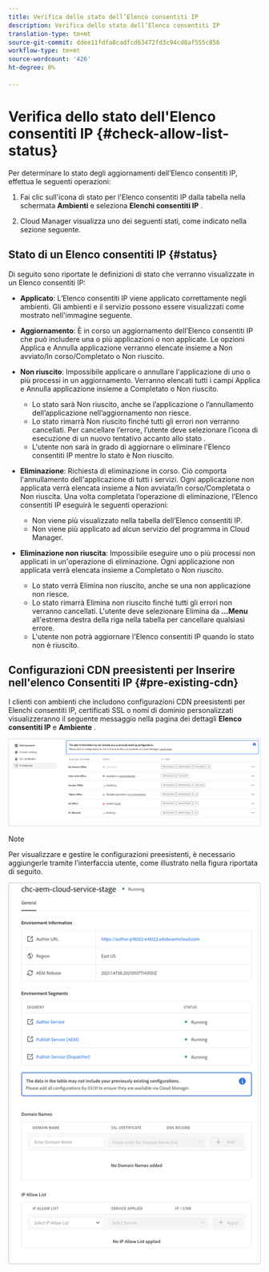 ```yaml
---
title: Verifica dello stato dell’Elenco consentiti IP
description: Verifica dello stato dell’Elenco consentiti IP
translation-type: tm+mt
source-git-commit: ddee11fdfa8cadfcd63472fd3c94cd8af555c856
workflow-type: tm+mt
source-wordcount: '426'
ht-degree: 0%

---
```



# Verifica dello stato dell&#39;Elenco consentiti IP {#check-allow-list-status}

Per determinare lo stato degli aggiornamenti dell’Elenco consentiti IP, effettua le seguenti operazioni:

1. Fai clic sull&#39;icona di stato per l&#39;Elenco consentiti IP dalla tabella nella schermata **Ambienti** e seleziona **Elenchi consentiti IP** .

1. Cloud Manager visualizza uno dei seguenti stati, come indicato nella sezione seguente.

## Stato di un Elenco consentiti IP {#status}

Di seguito sono riportate le definizioni di stato che verranno visualizzate in un Elenco consentiti IP:

* **Applicato**: L’Elenco consentiti IP viene applicato correttamente negli ambienti.  Gli ambienti e il servizio possono essere visualizzati come mostrato nell&#39;immagine seguente.

* **Aggiornamento**: È in corso un aggiornamento dell’Elenco consentiti IP che può includere una o più applicazioni o non applicate. Le opzioni Applica e Annulla applicazione verranno elencate insieme a Non avviato/In corso/Completato o Non riuscito.

* **Non riuscito**: Impossibile applicare o annullare l&#39;applicazione di uno o più processi in un aggiornamento. Verranno elencati tutti i campi Applica e Annulla applicazione insieme a Completato o Non riuscito.
   * Lo stato sarà Non riuscito, anche se l’applicazione o l’annullamento dell’applicazione nell’aggiornamento non riesce.
   * Lo stato rimarrà Non riuscito finché tutti gli errori non verranno cancellati. Per cancellare l’errore, l’utente deve selezionare l’icona di esecuzione di un nuovo tentativo accanto allo stato .
   * L&#39;utente non sarà in grado di aggiornare o eliminare l&#39;Elenco consentiti IP mentre lo stato è Non riuscito.

* **Eliminazione**: Richiesta di eliminazione in corso. Ciò comporta l&#39;annullamento dell&#39;applicazione di tutti i servizi. Ogni applicazione non applicata verrà elencata insieme a Non avviata/In corso/Completata o Non riuscita.
Una volta completata l’operazione di eliminazione, l’Elenco consentiti IP eseguirà le seguenti operazioni:
   * Non viene più visualizzato nella tabella dell’Elenco consentiti IP.
   * Non viene più applicato ad alcun servizio del programma in Cloud Manager.

* **Eliminazione non riuscita**: Impossibile eseguire uno o più processi non applicati in un&#39;operazione di eliminazione. Ogni applicazione non applicata verrà elencata insieme a Completato o Non riuscito.

   * Lo stato verrà Elimina non riuscito, anche se una non applicazione non riesce.
   * Lo stato rimarrà Elimina non riuscito finché tutti gli errori non verranno cancellati. L&#39;utente deve selezionare Elimina da **...Menu** all&#39;estrema destra della riga nella tabella per cancellare qualsiasi errore.
   * L&#39;utente non potrà aggiornare l&#39;Elenco consentiti IP quando lo stato non è riuscito.

## Configurazioni CDN preesistenti per Inserire nell&#39;elenco Consentiti IP {#pre-existing-cdn}

I clienti con ambienti che includono configurazioni CDN preesistenti per Elenchi consentiti IP, certificati SSL o nomi di dominio personalizzati visualizzeranno il seguente messaggio nella pagina dei dettagli **Elenco consentiti IP** e **Ambiente** .

![](/help/implementing/cloud-manager/assets/ip-allow-list-1.png)

>[!NOTE]
>Per visualizzare e gestire le configurazioni preesistenti, è necessario aggiungerle tramite l’interfaccia utente, come illustrato nella figura riportata di seguito.

![](/help/implementing/cloud-manager/assets/ip-allow-list-2.png)

